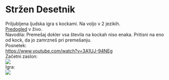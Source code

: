 # Stržen Desetnik
Priljubljena ljudska igra s kockami. Na voljo v 2 jezikih.
<br>
<a href="https://desetnik.strzen.si">Predogled</a> v živo.
<br>
Navodila:
Premešaj dokler vsa števila na kockah niso enaka.
Pritisni na eno od kock, da jo zamrzneš pri premešanju.
<br>
Posnetek:
<br> 
https://www.youtube.com/watch?v=3A1UJ-94NEg
<br>
Začetni zaslon:
<br>
<img src="https://media.discordapp.net/attachments/903312995294277672/991672557021450360/unknown.png">
<br>
Igra:
<br>
<img src="https://cdn.discordapp.com/attachments/903312995294277672/991672898991439883/unknown.png">

